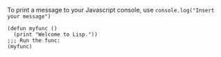 To print a message to your Javascript console, use `console.log("Insert your message")`

```
(defun myfunc ()
  (print "Welcome to Lisp."))
;;; Run the func:
(myfunc)
```
